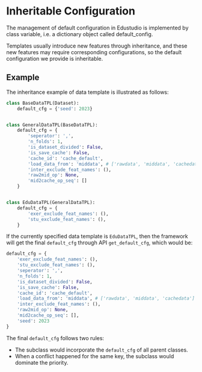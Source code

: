 # Inheritable Configuration

The management of default configuration in Edustudio is implemented by class variable, i.e. a dictionary object called default_config. 

Templates usually introduce new features through inheritance, and these new features may require corresponding configurations, so the default configuration we provide is inheritable.

## Example

The inheritance example of data template is illustrated as follows:

```python
class BaseDataTPL(Dataset):
    default_cfg = {'seed': 2023}


class GeneralDataTPL(BaseDataTPL):
    default_cfg = {
        'seperator': ',',
        'n_folds': 1,
        'is_dataset_divided': False,
        'is_save_cache': False,
        'cache_id': 'cache_default',
        'load_data_from': 'middata', # ['rawdata', 'middata', 'cachedata']
        'inter_exclude_feat_names': (),
        'raw2mid_op': None, 
        'mid2cache_op_seq': []
    }


class EduDataTPL(GeneralDataTPL):
    default_cfg = {
        'exer_exclude_feat_names': (),
        'stu_exclude_feat_names': (),
    }
```

If the currently specified data template is `EduDataTPL`,  then the framework will get the final `default_cfg` through API `get_default_cfg`, which would be:

```python
default_cfg = {
    'exer_exclude_feat_names': (),
    'stu_exclude_feat_names': (),
    'seperator': ',',
    'n_folds': 1,
    'is_dataset_divided': False,
    'is_save_cache': False,
    'cache_id': 'cache_default',
    'load_data_from': 'middata', # ['rawdata', 'middata', 'cachedata']
    'inter_exclude_feat_names': (),
    'raw2mid_op': None, 
    'mid2cache_op_seq': [],
    'seed': 2023
}
```

The final `default_cfg` follows two rules:

- The subclass would incorporate the `default_cfg` of all parent classes.
- When a conflict happened for the same key, the subclass would dominate the priority.
